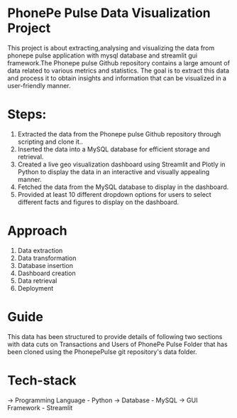 
# PhonePe Pulse Data Visualization Project
This project is about extracting,analysing and visualizing the data from phonepe pulse application with mysql database and streamlit gui framework.The Phonepe pulse Github repository contains a large amount of data related to various metrics and statistics. The goal is to extract this data and process it to obtain insights and information that can be visualized in a user-friendly manner.

# Steps:
1. Extracted the data from the Phonepe pulse Github repository through scripting and clone it..
2. Inserted the data into a MySQL database for efficient storage and retrieval.
3. Created a live geo visualization dashboard using Streamlit and Plotly in Python to display the data in an interactive and visually        appealing manner.
4. Fetched the data from the MySQL database to display in the dashboard.
5. Provided at least 10 different dropdown options for users to select different facts and figures to display on the dashboard.

# Approach
1. Data extraction
2. Data transformation
3. Database insertion
4. Dashboard creation
5. Data retrieval
6. Deployment

# Guide
This data has been structured to provide details of following two sections with data cuts on Transactions and Users of PhonePe Pulse Folder that has been cloned using the PhonepePulse git repository's data folder.

# Tech-stack
-> Programming Language - Python
-> Database - MySQL
-> GUI Framework - Streamlit
